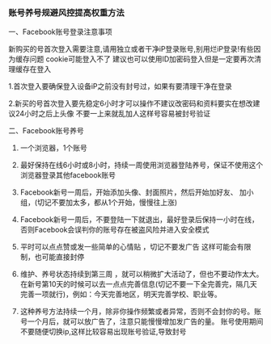 ### 账号养号规避风控提高权重方法

一、Facebook账号登录注意事项

新购买的号首次登入需要注意,请用独立或者干净iP登录账号,别用烂iP登录!有些因为缓存问题 cookie可能登入不了 建议也可以使用ID加密码登入但是一定要再次清理缓存在登入

1.首次登入要确保登入设备iP之前没有封号过，如果有要清理干净在登录

2.新买的号首次登入要先稳定6小时才可以操作不建议改密码和资料要实在想改建议24小时之后上头像 不要一上来就乱加人这样号容易被封号验证

二、Facebook账号养号

1. 一个浏览器，1个账号

2. 最好保持在线6小时或8小时，持续一周使用浏览器登陆养号，保证不使用这个浏览器登录其他facebook账号

3. Facebook新号一周后，开始添加头像、封面照片，然后开始加好友、 加小组，(切记不要加太多，都从1个开始，慢慢往上涨)

4. Facebook新号一周后，不要登陆一下就退出，最好登录后保持一小时在线，否则Facebook会误判你的账号存在被盗风险并进入安全模式

5. 平时可以点点赞或发一些简单的心情贴 ，切记不要发广告 这样可能会有限制，也可能直接封停

6. 维护、养号状态持续到第三周 ，就可以稍微扩大活动了，但也不要动作太大。在新号第10天的时候可以去一点点完善信息(切记不要一下全完善完，隔几天完善一项就行)，例如：今天完善地区，明天完善学校、职业等。

7. 这种养号方法持续一个月，除非你操作频繁或者异常，否则不会封你的号。账号一个月后，就可以放广告了，注意只能慢慢增加发广告的量。
账号使用期间不要随便切换ip,这样比较容易出现账号验证,导致封号

